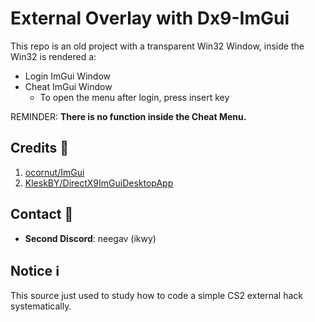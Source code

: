 # External Overlay with Dx9-ImGui
This repo is an old project with a transparent Win32 Window, inside the Win32 is rendered a:
- Login ImGui Window
- Cheat ImGui Window
  - To open the menu after login, press insert key

REMINDER: 
**There is no function inside the Cheat Menu.**

## Credits :scroll:
1. [ocornut/ImGui](https://github.com/ocornut/imgui)
2. [KleskBY/DirectX9ImGuiDesktopApp](https://github.com/KleskBY/DirectX9ImGuiDesktopApp)

## Contact :email:
- **Second Discord**: neegav (ikwy)

## Notice :information_source:

This source just used to study how to code a simple CS2 external hack systematically.
